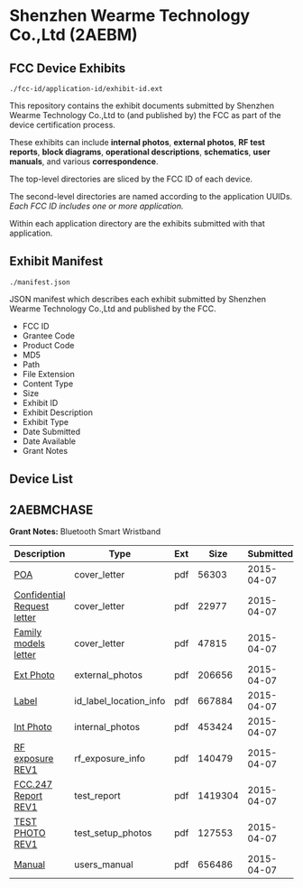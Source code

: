 # Shenzhen Wearme Technology Co.,Ltd (2AEBM)
## FCC Device Exhibits

```
./fcc-id/application-id/exhibit-id.ext
```

This repository contains the exhibit documents submitted by Shenzhen Wearme Technology Co.,Ltd to (and published by) the FCC as part of the device certification process.

These exhibits can include **internal photos**, **external photos**, **RF test reports**, **block diagrams**, **operational descriptions**, **schematics**, **user manuals**, and various **correspondence**.

The top-level directories are sliced by the FCC ID of each device.

The second-level directories are named according to the application UUIDs. *Each FCC ID includes one or more application.*

Within each application directory are the exhibits submitted with that application. 

## Exhibit Manifest

```
./manifest.json
```

JSON manifest which describes each exhibit submitted by Shenzhen Wearme Technology Co.,Ltd and published by the FCC.

- FCC ID
- Grantee Code
- Product Code
- MD5
- Path
- File Extension
- Content Type
- Size
- Exhibit ID
- Exhibit Description
- Exhibit Type
- Date Submitted
- Date Available
- Grant Notes

## Device List
## 2AEBMCHASE
**Grant Notes:** Bluetooth Smart Wristband

| Description | Type | Ext | Size | Submitted | Available |
| ----------- | ---- | --- | ---- | --------- | --------- |
| [POA](2AEBMCHASE/4def0eb01b25bc870e8017e99a8a5f35/2577468.pdf) | cover_letter | pdf | 56303 | 2015-04-07 | 2015-04-08 |
| [Confidential Request letter](2AEBMCHASE/4def0eb01b25bc870e8017e99a8a5f35/2577469.pdf) | cover_letter | pdf | 22977 | 2015-04-07 | 2015-04-08 |
| [Family models letter](2AEBMCHASE/4def0eb01b25bc870e8017e99a8a5f35/2577470.pdf) | cover_letter | pdf | 47815 | 2015-04-07 | 2015-04-08 |
| [Ext Photo](2AEBMCHASE/4def0eb01b25bc870e8017e99a8a5f35/2577474.pdf) | external_photos | pdf | 206656 | 2015-04-07 | 2015-04-08 |
| [Label](2AEBMCHASE/4def0eb01b25bc870e8017e99a8a5f35/2577476.pdf) | id_label_location_info | pdf | 667884 | 2015-04-07 | 2015-04-08 |
| [Int Photo](2AEBMCHASE/4def0eb01b25bc870e8017e99a8a5f35/2577475.pdf) | internal_photos | pdf | 453424 | 2015-04-07 | 2015-04-08 |
| [RF exposure REV1](2AEBMCHASE/4def0eb01b25bc870e8017e99a8a5f35/2577471.pdf) | rf_exposure_info | pdf | 140479 | 2015-04-07 | 2015-04-08 |
| [FCC.247 Report REV1](2AEBMCHASE/4def0eb01b25bc870e8017e99a8a5f35/2577472.pdf) | test_report | pdf | 1419304 | 2015-04-07 | 2015-04-08 |
| [TEST PHOTO REV1](2AEBMCHASE/4def0eb01b25bc870e8017e99a8a5f35/2577473.pdf) | test_setup_photos | pdf | 127553 | 2015-04-07 | 2015-04-08 |
| [Manual](2AEBMCHASE/4def0eb01b25bc870e8017e99a8a5f35/2577477.pdf) | users_manual | pdf | 656486 | 2015-04-07 | 2015-04-08 |
